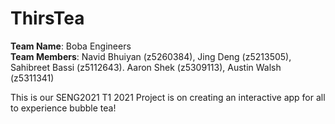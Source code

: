 # ThirsTea
**Team Name**: Boba Engineers  
**Team Members**: Navid Bhuiyan (z5260384), Jing Deng (z5213505), Sahibreet Bassi (z5112643). Aaron Shek (z5309113), Austin Walsh (z5311341)  

This is our SENG2021 T1 2021 Project is on creating an interactive app for all to experience bubble tea!

